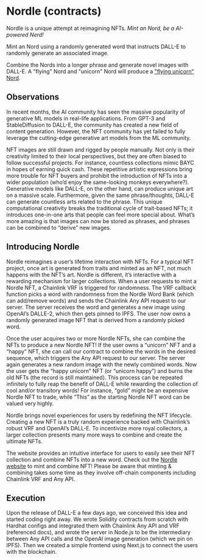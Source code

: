 # Nordle (contracts)

Nordle is a unique attempt at reimagining NFTs. *Mint an Nord, be a AI-powered Nerd!*

Mint an Nord  using a randomly generated word that instructs DALL-E to randomly generate an associated image.

Combine the Nords into a longer phrase and generate novel images with DALL-E. A "flying" Nord and "unicorn" Nord will produce a ["flying unicorn" Nord](https://bafybeifpx2uxcidm3st65446x6cc7ow2yglbdfatenq5cxlv4uimkqag5m.ipfs.w3s.link/flying_unicorn).

## Observations

In recent months, the AI community has seen the massive popularity of generative ML models in real-life applications. From GPT-3 and StableDiffusion to DALL-E, the community has created a new field of content generation. However, the NFT community has yet failed to fully leverage the cutting-edge generative art models from the ML community. 

NFT images are still drawn and rigged by people manually. Not only is their creativity limited to their local perspectives, but they are often biased to follow successful projects. For instance, countless collections mimic BAYC in hopes of earning quick cash. These repetitive artistic expressions bring more trouble for NFT buyers and prohibit the introduction of NFTs into a wider population (who’d enjoy the same-looking monkeys everywhere?). Generative models like DALL-E, on the other hand, can produce unique art on a massive scale. Furthermore, given the same phrase/thoughts, DALL-E can generate countless arts related to the phrase. This unique computational creativity breaks the traditional cycle of trait-based NFTs; it introduces one-in-one arts that people can feel more special about. What’s more amazing is that images can now be stored as phrases, and phrases can be combined to “derive” new images.

## Introducing Nordle

Nordle reimagines a user’s lifetime interaction with NFTs. For a typical NFT project, once art is generated from traits and minted as an NFT, not much happens with the NFT’s art. Nordle is different, it’s interactive with a rewarding mechanism for larger collections. When a user requests to mint a Nordle NFT, a Chainlink VRF is triggered for randomness. The VRF callback function picks a word with randomness from the Nordle Word Bank (which can add/remove words) and sends the Chainlink Any API request to our server. The server receives the word and generates a new image using OpenAI’s DALLE-2, which then gets pinned to IPFS. The user now owns a randomly generated image NFT that is derived from a randomly picked word.

Once the user acquires two or more Nordle NFTs, she can combine the NFTs to produce a new Nordle NFT! If the user owns a “unicorn” NFT and a “happy” NFT, she can call our contract to combine the words in the desired sequence, which triggers the Any API request to our server. The server again generates a new random image with the newly combined words. Now the user gets the “happy unicorn” NFT (or “unicorn happy”) and burns the old NFTs (the record is still maintained). This process can be repeated infinitely to fully reap the benefit of DALL-E while rewarding the collection of cool and/or transitory words! For instance, “gold” might be an expensive Nordle NFT to trade, while “This” as the starting Nordle NFT word can be valued very highly.

Nordle brings novel experiences for users by redefining the NFT lifecycle. Creating a new NFT is a truly random experience backed with Chainlink’s robust VRF and OpenAI’s DALL-E. To incentivize more royal collectors, a larger collection presents many more ways to combine and create the ultimate NFTs.

The website provides an intuitive interface for users to easily see their NFT collection and combine NFTs into a new word. Check out the [Nordle website](https://nordle-website.vercel.app/) to mint and combine NFT! Please be aware that minting & combining takes some time as they involve off-chain components including Chainlink VRF and Any API.

## Execution

Upon the release of DALL-E a few days ago, we conceived this idea and started coding right away. We wrote Solidity contracts from scratch with Hardhat configs and integrated them with Chainlink Any API and VRF (referenced docs), and wrote the server in Node.js to be the intermediary between Any API calls and the OpenAI image generation (which we pin on IPFS). Then we created a simple frontend using Next.js to connect the users with the blockchain.
